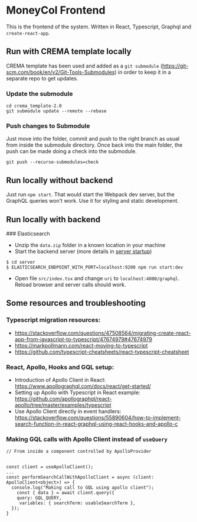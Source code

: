 # MoneyCol Frontend

This is the frontend of the system. Written in React, Typescript, Graphql and `create-react-app`.

## Run with CREMA template locally

CREMA template has been used and added as a `git submodule` (https://git-scm.com/book/en/v2/Git-Tools-Submodules) in order to keep it in a separate repo to get updates.


### Update the submodule

```
cd crema_template-2.0
git submodule update --remote --rebase
```

### Push changes to Submodule

Just move into the folder, commit and push to the right branch as usual from inside the submodule directory. Once back into the main folder, the push can be made doing a check into the submodule.

```
git push --recurse-submodules=check
```

## Run locally without backend

Just run `npm start`. That would start the Webpack dev server, but the GraphQL queries won't work. Use it for styling and static development.

## Run locally with backend

### Elasticsearch

* Unzip the `data.zip` folder in a known location in your machine
* Start the backend server (more details in [server startup](https://github.com/dfernandezm/moneycol/server/README.md))
```
$ cd server
$ ELASTICSEARCH_ENDPOINT_WITH_PORT=localhost:9200 npm run start:dev
```

* Open file `src/index.tsx` and change `uri` to `localhost:4000/graphql`. Reload browser and server calls should work.

## Some resources and troubleshooting

### Typescript migration resources:

* https://stackoverflow.com/questions/47508564/migrating-create-react-app-from-javascript-to-typescript/47674979#47674979
* https://markpollmann.com/react-moving-to-typescript
* https://github.com/typescript-cheatsheets/react-typescript-cheatsheet

### React, Apollo, Hooks and GQL setup:

* Introduction of Apollo Client in React: https://www.apollographql.com/docs/react/get-started/
* Setting up Apollo with Typescript in React example: https://github.com/apollographql/react-apollo/tree/master/examples/typescript
* Use Apollo Client directly in event handlers: https://stackoverflow.com/questions/55890604/how-to-implement-search-function-in-react-graphql-using-react-hooks-and-apollo-c

### Making GQL calls with Apollo Client instead of `useQuery`

```
// From inside a component controlled by ApolloProvider


const client = useApolloClient();
...
const performSearchCallWithApolloClient = async (client: ApolloClient<object>) => {
  console.log("Making call to GQL using apollo client");
    const { data } = await client.query({
    query: GQL_QUERY,
     variables: { searchTerm: usableSearchTerm },
  });
}
```
